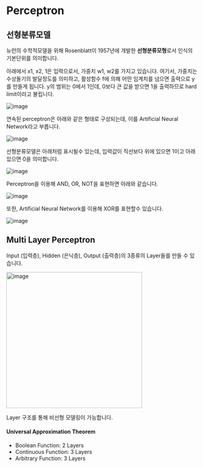 # Perceptron

## 선형분류모델

뉴런의 수학적모델을 위해 Rosenblatt이 1957년에 개발한 **선형분류모형**로서 인식의 기본단위를 의미합니다. 

아래에서 x1, x2, 1은 입력으로서, 가중치 w1, w2를 가지고 있습니다. 여기서, 가중치는 수상돌기의 발달정도를 의미하고, 활성함수 f에 의해 어떤 임계치를 넘으면 출력으로 y를 만들게 됩니다. y의 범위는 0에서 1인데, 0보다 큰 값을 받으면 1을 출력하므로 hard limit이라고 불립니다. 

![image](https://user-images.githubusercontent.com/52392004/187052605-4935035d-5faf-4a66-b326-87affa297063.png)

연속된 perceptron은 아래와 같은 형태로 구성되는데, 이를 Artificial Neural Network라고 부릅니다. 

![image](https://user-images.githubusercontent.com/52392004/187052824-3ce286c3-a2dd-498e-8396-12d9aca31455.png)

선형분류모델은 아래처럼 표시될수 있는데, 입력값이 직선보다 위에 있으면 1이고 아래있으면 0을 의미합니다. 

![image](https://user-images.githubusercontent.com/52392004/187052865-db5a5eaf-bfa2-49cc-bcc8-54c9e702ac69.png)

Perceptron을 이용해 AND, OR, NOT을 표현하면 아래와 같습니다.

![image](https://user-images.githubusercontent.com/52392004/187052902-01df2b3c-5e68-41a6-928a-ca3755f28261.png)

또한, Artificial Neural Network를 이용해 XOR를 표현할수 있습니다.

![image](https://user-images.githubusercontent.com/52392004/187052913-3f7a55e3-c494-426f-b478-290ad9a1ba91.png)

## Multi Layer Perceptron

Input (입력층), Hidden (은닉층), Output (출력층)의 3종류의 Layer들를 만들 수 있습니다. 

<img width="356" alt="image" src="https://user-images.githubusercontent.com/52392004/187052984-7ff7702d-71db-495d-9b6d-94de0cb6675d.png">

Layer 구조를 통해 비선형 모델링이 가능합니다. 



#### Universal Approximation Theorem

- Boolean Function: 2 Layers
- Continuous Function: 3 Layers
- Arbitrary Function: 3 Layers
